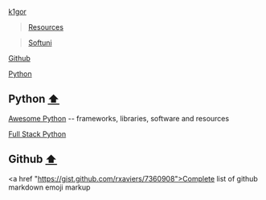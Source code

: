 <a href='https://github.com/k1lgor?tab=repositories'>k1gor</a>
><a href='https://github.com/k1lgor/awesome-resources'>Resources</a>

><a href='https://github.com/k1lgor/SoftUni'>Softuni</a>

<a name="index"></a>

[Github](https://github.com/Aranchev/Resources/tree/main/README.md#github-arrow_up)

[Python](https://github.com/Aranchev/Resources/tree/main?tab=readme-ov-file#python)

## Python [:arrow_up:](#index)
<a href="https://awesome-python.com/">Awesome Python</a> -- frameworks, libraries, software and resources

<a href="https://www.fullstackpython.com/">Full Stack Python</a>

## Github [:arrow_up:](#index)


<a href "https://gist.github.com/rxaviers/7360908">Complete list of github markdown emoji markup</a> 
